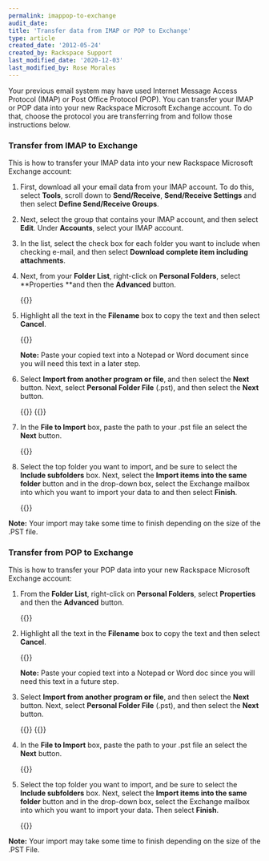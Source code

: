 ```yaml
---
permalink: imappop-to-exchange
audit_date:
title: 'Transfer data from IMAP or POP to Exchange'
type: article
created_date: '2012-05-24'
created_by: Rackspace Support
last_modified_date: '2020-12-03'
last_modified_by: Rose Morales
---
```


Your previous email system may have used Internet Message Access Protocol (IMAP)
or Post Office Protocol (POP).
You can transfer
your IMAP or POP data into your new Rackspace Microsoft Exchange
account. To do that, choose the protocol you are transferring from and follow
those instructions below.

### Transfer from IMAP to Exchange

This is how to transfer
your IMAP data into your new Rackspace Microsoft Exchange
account:

1. First, download all
   your email data from your IMAP account. To do this, select
   **Tools**, scroll down to **Send/Receive**, **Send/Receive
   Settings** and then select **Define Send/Receive
   Groups**.

2. Next, select the group that contains your IMAP
   account, and then select **Edit**. Under **Accounts**, select your
   IMAP account.

3. In the list, select the check box for each folder
   you want to include when checking e-mail, and then select **Download
   complete item including attachments**.

4. Next, from your **Folder List**, right-click
   on **Personal Folders**, select **Properties **and then
   the **Advanced** button.

   {{<image src="1.png" alt="" title="">}}

5. Highlight all the text in the **Filename** box to
   copy the text and then select **Cancel**.

   {{<image src="three.png" alt="" title="">}}

   **Note:** Paste your copied text into a Notepad or Word
   document since you will need this text in a later step.

6. Select **Import from another program or file**,
   and then select the **Next** button. Next, select **Personal Folder
   File** (.pst), and then select
   the **Next** button.

   {{<image src="5.png" alt="" title="">}}
   {{<image src="6.png" alt="" title="">}}

7. In the **File to Import** box, paste the path to
   your .pst file an select the **Next** button.

   {{<image src="7.png" alt="" title="">}}

8. Select the top folder you want to import, and be
   sure to select the **Include
   subfolders** box. Next,
   select the **Import items into the same folder** button and in
   the drop-down box, select the Exchange mailbox into which you want
   to import your data to and then
   select **Finish**.

   {{<image src="10.png" alt="" title="">}}

**Note:** Your
import may take some time to finish depending on the size of the .PST file.

### Transfer from POP to Exchange

This is how to transfer
your POP data into your new Rackspace Microsoft Exchange
account:

1. From the **Folder List**, right-click
   on **Personal Folders**, select **Properties** and then
   the **Advanced** button.

   {{<image src="1.png" alt="" title="">}}

2. Highlight all the text in the **Filename** box to
   copy the text and then select **Cancel**.

   {{<image src="three.png" alt="" title="">}}

   **Note:** Paste your copied text into a Notepad or Word
   doc since you will need this text in a future step.

3. Select **Import from another program or file**,
   and then select the **Next** button. Next, select **Personal Folder
   File** (.pst), and then select
   the **Next** button.

   {{<image src="5.png" alt="" title="">}}
   {{<image src="6.png" alt="" title="">}}

4. In the **File to Import** box, paste the path to
   your .pst file an select the **Next** button.

   {{<image src="7.png" alt="" title="">}}

5. Select the top folder you want to import, and be
   sure to select the **Include
   subfolders** box. Next,
   select the **Import items into the same folder** button
   and in
   the drop-down box, select the Exchange mailbox into which you want
   to import your data. Then
   select **Finish**.

   {{<image src="10.png" alt="" title="">}}

**Note:** Your
import may take some time to finish depending on the size of the .PST
File.
